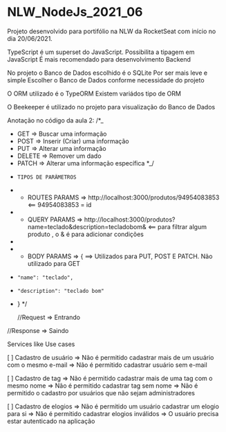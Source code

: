 # NLW_NodeJs_2021_06

Projeto desenvolvido para portifólio na NLW da RocketSeat com início no dia 20/06/2021.

TypeScript é um superset do JavaScript.
Possibilita a tipagem em JavaScript
É mais recomendado para desenvolvimento Backend

No projeto o Banco de Dados escolhido é o SQLite
Por ser mais leve e simple
Escolher o Banco de Dados conforme necessidade do projeto

O ORM utilizado é o TypeORM
Existem variádos tipo de ORM

O Beekeeper é utilizado no projeto para visualização do Banco de Dados

Anotação no código da aula 2:
/\*\_

- GET => Buscar uma informação
- POST => Inserir (Criar) uma informação
- PUT => Alterar uma informação
- DELETE => Remover um dado
- PATCH => Alterar uma informação específica
  \*\_/

*     TIPOS DE PARÂMETROS

* - ROUTES PARAMS => http://localhost:3000/produtos/94954083853 <== 94954083853 = id
* - QUERY PARAMS => http://localhost:3000/produtos?name=teclado&description=tecladobom& <== para filtrar algum produto , o & é para adicionar condições
*
* - BODY PARAMS => { ==> Utilizados para PUT, POST E PATCH. Não utilizado para GET
*     "name": "teclado",
*     "description": "teclado bom"
* }
  \*/

  //Request => Entrando

//Response => Saindo

Services like Use cases

[ ] Cadastro de usuário
=> Não é permitido cadastrar mais de um usuário com o mesmo e-mail
=> Não é permitido cadastrar usuário sem e-mail

[ ] Cadastro de tag
=> Não é permitido cadastrar mais de uma tag com o mesmo nome
=> Não é permitido cadastrar tag sem nome
=> Não é permitido o cadastro por usuários que não sejam administradores

[ ] Cadastro de elogios
=> Não é permitido um usuário cadastrar um elogio para si
=> Não é permitido cadastrar elogios inválidos
=> O usuário precisa estar autenticado na aplicação
